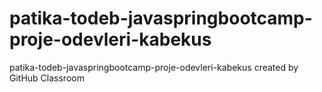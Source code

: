 # patika-todeb-javaspringbootcamp-proje-odevleri-kabekus
patika-todeb-javaspringbootcamp-proje-odevleri-kabekus created by GitHub Classroom
